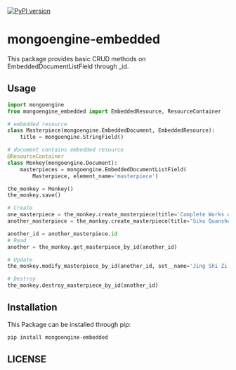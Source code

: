 [![PyPI version](https://badge.fury.io/py/mongoengine-embedded.svg)](https://badge.fury.io/py/mongoengine-embedded)
# mongoengine-embedded

This package provides basic CRUD methods on EmbeddedDocumentListField through \_id.

## Usage

```python
import mongoengine
from mongoengine_embedded import EmbeddedResource, ResourceContainer

# embedded resource
class Masterpiece(mongoengine.EmbeddedDocument, EmbeddedResource):
    title = mongoengine.StringField()

# document contains embedded resource
@ResourceContainer
class Monkey(mongoengine.Document):
    masterpieces = mongoengine.EmbeddedDocumentListField(
        Masterpiece, element_name='masterpiece')

the_monkey = Monkey()
the_monkey.save()

# Create
one_masterpiece = the_monkey.create_masterpiece(title='Complete Works of William Shakespeare')
another_masterpiece = the_monkey.create_masterpiece(title='Siku Quanshu')

another_id = another_masterpiece.id
# Read
another = the_monkey.get_masterpiece_by_id(another_id)

# Update
the_monkey.modify_masterpiece_by_id(another_id, set__name='Jing Shi Zi Ji')

# Destroy
the_monkey.destroy_masterpiece_by_id(another_id)
```

## Installation

This Package can be installed through pip:

```bash
pip install mongoengine-embedded
```

## LICENSE
